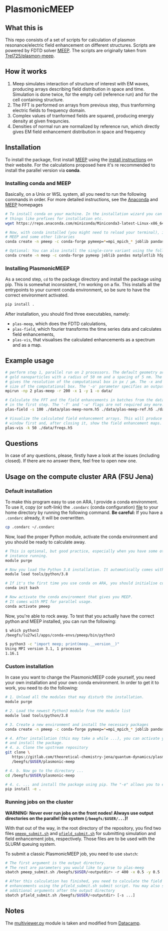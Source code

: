 # PlasmonicMEEP

## What this is

This repo consists of a set of scripts for calculation of plasmon resonance/electric field enhancement on different structures.
Scripts are powered by FDTD solver [MEEP](https://github.com/NanoComp/meep).
The scripts are originally taken from [Trel725/plasmon-meep](https://github.com/Trel725/plasmon-meep).

## How it works

1. Meep simulates interaction of structure of interest with EM waves, producing arrays
   describing field distribution in space and time. Simulation is done twice, for
   the empty cell (reference run) and for the cell containing structure.
2. The FFT is performed on arrays from previous step, thus tranforming electric fields
   to frequency domain.
3. Complex values of tranformed fields are squared, producing energiy density at
   given frequncies.
4. Densities of normal run are normalized by reference run, which directly gives
   EM field enhancement distribution in space and frequency

## Installation

To install the package, first install [MEEP](https://meep.readthedocs.io) using the [install instructions](https://meep.readthedocs.io/en/latest/Installation/) on their website. For the calculations proposed here it's re recommended to install the parallel version via **conda**.

### Installing conda and MEEP

Basically, on a Unix or WSL system, all you need to run the following commands in order. For more detailed instructions, see the [Anaconda](https://conda.io/projects/conda/en/latest/user-guide/install/index.html) and [MEEP](https://meep.readthedocs.io) homepages

```bash
# To install conda on your machine. In the installation wizard you can change
# things like prefixes for installation etc.
wget https://repo.anaconda.com/miniconda/Miniconda3-latest-Linux-x86_64.sh -O miniconda-install.sh && sh miniconda-install.sh

# Now, with conda installed (you might need to reload your terminal), install
# MEEP and some other libraries
conda create -n pmeep -c conda-forge pymeep=*=mpi_mpich_* joblib pandas matplotlib h5py mpi4py

# Optional: You can also install the single-core variant using the following command
conda create -n meep -c conda-forge pymeep joblib pandas matplotlib h5py mpi4py
```

### Installing PlasmonicMEEP

As a second step, `cd` to the package directory and install the package using pip. This is somewhat inconsistent, I'm working on a fix. This installs all the entrypoints to your current conda environment, so be sure to have the correct environment activated.

```bash
pip install .
```

After installation, you should find three executables, namely:

- `plas-meep`, which does the FDTD calculations,
- `plas-field`, which fourier transforms the time series data and calculates field enhancements,
- `plas-vis`, that visualises the calculated enhancements as a spectrum and as a map.

## Example usage

```bash
# perform step 1, parallel run on 2 processors. The default geometry are two spherical
# gold nanoparticles with a radius of 50 nm and a spacing of 5 nm. The '-r 200' part
# gives the resolution of the computational box in px / µm. The -x and -y flags govern the
# size of the computational box. The '-o' parameter specifies an output directory.
mpirun -np 2 plas-meep -r 200 -x 1 -y 1 -o data/

# Calculate the FFT and the field enhancements in batches from the data calculated
# in the first step. The '-f' and '-w' flags are not required any more.
plas-field -s 100 ./data/plas-meep-norm.h5 ./data/plas-meep-ref.h5 ./data/freqs.h5

# Visualize the calculated field enhancement arrays. This will produce a spectrum
# window first and, after closing it, show the field enhancement maps.
plas-vis -k 50 ./data/freqs.h5
```

## Questions

In case of any questions, please, firstly have a look at the issues (including closed). If there are no answer there, feel free to open new one.

## Usage on the compute cluster ARA (FSU Jena)

### Default installation

To make this program easy to use on ARA, I provide a conda environment. To use it, copy (or soft-link) the `.condarc` (conda configuration) [file](./.condarc) to your home directory by running the following command. **Be careful:** If you have a `.condarc` already, it will be overwritten.

```bash
cp .condarc ~/.condarc
```

Now, load the proper Python module, activate the conda environment and you should be
ready to calculate away.

```bash
# This is optional, but good practice, especially when you have some other conda
# instance running.
module purge

# Now you load the Python 3.8 installation. It automatically comes with conda.
module load tools/python/3.8

# If it's the first time you use conda on ARA, you should initialise conda like so:
conda init bash

# Now activate the conda environment that gives you MEEP.
# It comes with MPI for parallel usage.
conda activate pmeep
```

Now, you're able to rock away. To test that you actually have the correct python and MEEP
installed, you can run the following:

```bash
$ which python3
/beegfs/lu27wil/apps/conda-envs/pmeep/bin/python3

$ python3 -c "import meep; print(meep.__version__)"
Using MPI version 3.1, 1 processes
1.16.1
```

### Custom installation

In case you want to change the PlasmonicMEEP code yourself, you need your own installation
and your own conda environment. In order to get it to work, you need to do the following:

```bash
# 1. Unload all the modules that may disturb the installation.
module purge

# 2. Load the newest Python3 module from the module list
module load tools/python/3.8

# 3. Create a new environment and install the necessary packages
conda create -n pmeep -c conda-forge pymeep=*=mpi_mpich_* joblib pandas matplotlib h5py mpi4py

# 4. After installation (this may take a while ...), you can activate your new environment
# and install the package.
# 4. a. Clone the upstream repository
git clone \
   https://gitlab.com/theoretical-chemistry-jena/quantum-dynamics/plasmonic-meep.git \
   /beegfs/$USER/plasmonic-meep

# 4. b. Now go to the directory ...
cd /beegfs/$USER/plasmonic-meep

# 4. c. ... and install the package using pip. The "-e" allows you to edit the files directly.
pip install -e .
```

### Running jobs on the cluster

**WARNING: Never ever run jobs on the front nodes! Always use output directories on the parallel file system (`/beegfs/$USER/...`)!**

With that out of the way, in the root directory of the repository, you find two files [`pmeep_submit.sh`](./pmeep_submit.sh) and [`pfield_submit.sh`](./pfield_submit.sh) for submitting simulation and field enhancement jobs, respectively. Those files are to be used with the SLURM queuing system.

To submit a classic PlasmonicMEEP job, you need to use `sbatch`:

```bash
# The first argument is the output directory.
# The rest are parameters you would like to parse to plas-meep
sbatch pmeep_submit.sh /beegfs/$USER/<outputdir> -r 400 -x 0.5 -y 0.5 [...]

# After this calculation has finished, you need to calculate the field
# enhancements using the pfield_submit.sh submit script. You may also specify
# additional arguments after the output directory
sbatch pfield_submit.sh /beegfs/$USER/<outputdir> [-s ...]

```

## Notes

The [multiviewer.py](./src/multiviewer.py) module is taken and modified
from [Datacamp](https://www.datacamp.com/community/tutorials/matplotlib-3d-volumetric-data).
